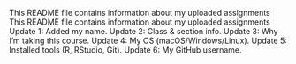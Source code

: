 This README file contains information about my uploaded assignments
This README file contains information about my uploaded assignments
Update 1: Added my name.
Update 2: Class & section info.
Update 3: Why I’m taking this course.
Update 4: My OS (macOS/Windows/Linux).
Update 5: Installed tools (R, RStudio, Git).
Update 6: My GitHub username.
